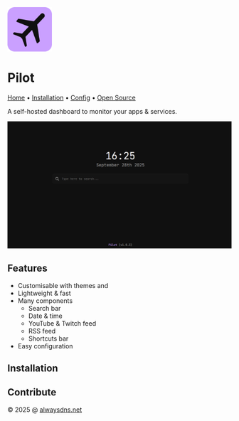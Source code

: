 <p><img width="100px" margin-bottom="0px" src="/src/assets/pilot_square.svg"></p>
<h1>Pilot</h1>
<p>
  <a href="#">Home</a> •
  <a href="#installation">Installation</a> •
  <a href="/docs/configuration.md">Config</a> •
  <a href="#contribute">Open Source</a>
</p>

<p>A self-hosted dashboard to monitor your apps & services.</p>
<img border-radius="10px" src="/docs/img/template_1.png">
<h2>Features</h2>
<ul><li>Customisable with themes and 
<li>Lightweight & fast
<li>Many components
<ul><li>Search bar
    <li>Date & time
    <li>YouTube & Twitch feed
    <li>RSS feed
    <li>Shortcuts bar
</ul>
<li>Easy configuration
</ul>
<h2>Installation</h2>
<h2>Contribute</h2>
<p>© 2025 @ <a href="https://alwaysdns.net/?utm_source=github">alwaysdns.net</a>